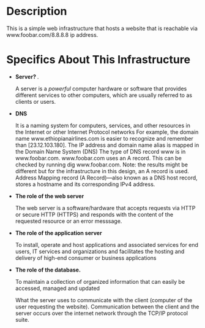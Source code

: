 <h1>
    Description
</h1>
This is a simple web infrastructure that hosts a website that is reachable via www.foobar.com/8.8.8.8 ip address.
<h1>
    Specifics About This Infrastructure
</h1>
<ul>
    <li><strong> Server? </strong>.</li>
    <p> A server is a <i>powerful</i> computer hardware or software that provides different services to other computers, which are usually referred to as clients or users.
    </p>
    <li><strong>DNS </strong></li>
    <p>
       It is a naming system for computers, services, and other resources in the Internet or other Internet Protocol networks For example, the domain name                      www.ethiopianairlines.com is easier to recognize and remember than [23.12.103.180]. The IP address and domain name alias is mapped in the Domain Name System (DNS)
        The type of DNS record www is in www.foobar.com.
        www.foobar.com uses an A record. This can be checked by running dig www.foobar.com.
        Note: the results might be different but for the infrastructure in this design, an A record is used.
        Address Mapping record (A Record)—also known as a DNS host record, stores a hostname and its corresponding IPv4 address.
    </p>
<li>
    <strong>The role of the web server</strong>
</li>
    <p>
    The web server is a software/hardware that accepts requests via HTTP or secure HTTP (HTTPS) and responds with the content of the requested resource or an error messsage.
    </p>

<li>
    <strong> The role of the application server </strong>
    <p>
    To install, operate and host applications and associated services for end users, IT services and organizations and facilitates the hosting and delivery of high-end consumer or business applications
    </p>
    <li><strong>The role of the database.</strong>
        <p>
To maintain a collection of organized information that can easily be accessed, managed and updated

What the server uses to communicate with the client (computer of the user requesting the website).
Communication between the client and the server occurs over the internet network through the TCP/IP protocol suite.
        </p>
        </ul>
